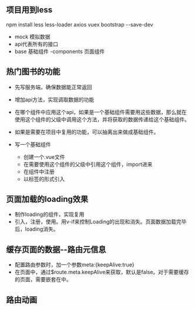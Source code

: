 ## 项目用到less
npm install less less-loader axios vuex bootstrap --save-dev

- mock 模拟数据
- api代表所有的接口
- base 基础组件
-components 页面组件

## 热门图书的功能
- 先写服务端，确保数据能正常返回
- 增加api方法，实现调取数据的功能
- 在哪个组件中应用这个api，如果是一个基础组件需要用这些数据，那么就在使用这个组件的父级中调用这个方法，并将获取的数据传递给这个基础组件。
- 如果是需要在项目中复用的功能，可以抽离出来做成基础组件。
- 写一个基础组件

  - 创建一个.vue文件
  - 在需要使用这个组件的父级中引用这个组件，import进来
  - 在组件中注册
  - 以标签的形式引入

## 页面加载的loading效果
- 制作loading的组件，实现复用
- 引入，注册，使用。用v-if来控制Loading的出现和消失。页面数据加载完毕后，loading消失。

## 缓存页面的数据--路由元信息
- 配置路由参数时，加一个参数meta:{keepAlive:true}
- 在页面中，通过$route.meta.keepAlive来获取，默认是false。对于需要缓存的页面，<router-view>需要嵌套在<keep-alive>中。

## 路由动画


